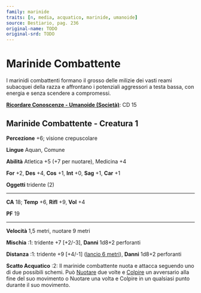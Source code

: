 ```yaml
---
family: marinide
traits: [n, media, acquatico, marinide, umanoide]
source: Bestiario, pag. 236
original-name: TODO
original-srd: TODO
---
```


# Marinide Combattente

I marinidi combattenti formano il grosso delle milizie dei vasti reami subacquei
della razza e affrontano i potenziali aggressori a testa bassa, con energia e
senza scendere a compromessi.

**[Ricordare Conoscenze - Umanoide (Società)](/azioni/abilita/ricordare-conoscenze)**:
CD 15

## Marinide Combattente - Creatura 1

**Percezione** +6; visione crepuscolare

**Lingue** Aquan, Comune

**Abilità** Atletica +5 (+7 per nuotare), Medicina +4

**For** +2, **Des** +4, **Cos** +1, **Int** +0, **Sag** +1, **Car** +1

**Oggetti** tridente (2)

---

**CA** 18; **Temp** +6, **Rifl** +9, **Vol** +4

**PF** 19

---

**Velocità** 1,5 metri, nuotare 9 metri

**Mischia** :1: tridente +7 \[+2/-3], **Danni** 1d8+2 perforanti

**Distanza** :1: tridente +9 \[+4/-1] ([lancio 6 metri](/tratti/lancio)),
**Danni** 1d8+2 perforanti

**Scatto Acquatico** :2: Il marinide combattente nuota e attacca seguendo uno di
due possibili schemi. Può [Nuotare](/azioni/nuotare) due volte e
[Colpire](/azioni/colpire) un avversario alla fine del suo movimento o Nuotare
una volta e Colpire in un qualsiasi punto durante il suo movimento.

